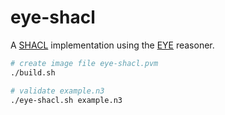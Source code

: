 # eye-shacl

A [SHACL](https://www.w3.org/TR/shacl/) implementation using the [EYE](https://eyereasoner.github.io/eye/) reasoner.

```bash
# create image file eye-shacl.pvm 
./build.sh

# validate example.n3
./eye-shacl.sh example.n3
```

